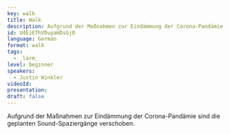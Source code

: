 ```yaml
---
key: walk
title: Walk
description: Aufgrund der Maßnahmen zur Eindämmung der Corona-Pandämie sind die geplanten Sound-Spaziergänge verschoben.
id: U4EzEThVDvpaHDsGjO
language: German
format: walk
tags:
  - _lärm_
level: beginner
speakers:
  - Justin Winkler
videoId: 
presentation: 
draft: false
---
```


Aufgrund der Maßnahmen zur Eindämmung der Corona-Pandämie sind die geplanten Sound-Spaziergänge verschoben.
